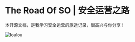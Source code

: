 # The Road Of SO | 安全运营之路

本开源文档，是我学习安全运营的旅途记录，很高兴与你分享！  


![loulou](https://image-host-toky.oss-cn-shanghai.aliyuncs.com/20200321200900.png)
